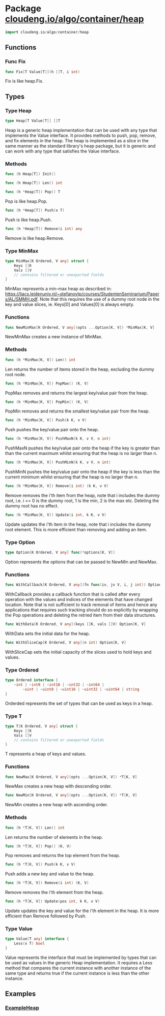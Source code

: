 # Package [cloudeng.io/algo/container/heap](https://pkg.go.dev/cloudeng.io/algo/container/heap?tab=doc)

```go
import cloudeng.io/algo/container/heap
```


## Functions
### Func Fix
```go
func Fix[T Value[T]](h []T, i int)
```
Fix is like heap.Fix.



## Types
### Type Heap
```go
type Heap[T Value[T]] []T
```
Heap is a generic heap implementation that can be used with any type that
implements the Value interface. It provides methods to push, pop, remove,
and fix elements in the heap. The heap is implemented as a slice in the same
manner as the standard library's heap package, but it is generic and can
work with any type that satisfies the Value interface.

### Methods

```go
func (h Heap[T]) Init()
```


```go
func (h Heap[T]) Len() int
```


```go
func (h *Heap[T]) Pop() T
```
Pop is like heap.Pop.


```go
func (h *Heap[T]) Push(x T)
```
Push is like heap.Push.


```go
func (h *Heap[T]) Remove(i int) any
```
Remove is like heap.Remove.




### Type MinMax
```go
type MinMax[K Ordered, V any] struct {
	Keys []K
	Vals []V
	// contains filtered or unexported fields
}
```
MinMax represents a min-max heap as described in:
https://liacs.leidenuniv.nl/~stefanovtp/courses/StudentenSeminarium/Papers/AL/SMMH.pdf.
Note that this requires the use of a dummy root node in the key and value
slices, ie. Keys[0] and Values[0] is always empty.

### Functions

```go
func NewMinMax[K Ordered, V any](opts ...Option[K, V]) *MinMax[K, V]
```
NewMinMax creates a new instance of MinMax.



### Methods

```go
func (h *MinMax[K, V]) Len() int
```
Len returns the number of items stored in the heap, excluding the dummy root
node.


```go
func (h *MinMax[K, V]) PopMax() (K, V)
```
PopMax removes and returns the largest key/value pair from the heap.


```go
func (h *MinMax[K, V]) PopMin() (K, V)
```
PopMin removes and returns the smallest key/value pair from the heap.


```go
func (h *MinMax[K, V]) Push(k K, v V)
```
Push pushes the key/value pair onto the heap.


```go
func (h *MinMax[K, V]) PushMaxN(k K, v V, n int)
```
PushMaxN pushes the key/value pair onto the heap if the key is greater than
than the current maximum whilst ensuring that the heap is no larger than n.


```go
func (h *MinMax[K, V]) PushMinN(k K, v V, n int)
```
PushMinN pushes the key/value pair onto the heap if the key is less than the
current minimum whilst ensuring that the heap is no larger than n.


```go
func (h *MinMax[K, V]) Remove(i int) (k K, v V)
```
Remove removes the i'th item from the heap, note that i includes the
dummy root, i.e. i == 0 is the dummy root, 1 is the min, 2 is the max etc.
Deleting the dummy root has no effect.


```go
func (h *MinMax[K, V]) Update(i int, k K, v V)
```
Update updates the i'th item in the heap, note that i includes the dummy
root element. This is more efficient than removing and adding an item.




### Type Option
```go
type Option[K Ordered, V any] func(*options[K, V])
```
Option represents the options that can be passed to NewMin and NewMax.

### Functions

```go
func WithCallback[K Ordered, V any](fn func(iv, jv V, i, j int)) Option[K, V]
```
WithCallback provides a callback function that is called after every
operation with the values and indices of the elements that have changed
location. Note that is not sufficient to track removal of items and hence
any applications that requires such tracking should do so explicitly by
wrapping the Pop operations and deleting the retried item from their data
structures.


```go
func WithData[K Ordered, V any](keys []K, vals []V) Option[K, V]
```
WithData sets the initial data for the heap.


```go
func WithSliceCap[K Ordered, V any](n int) Option[K, V]
```
WithSliceCap sets the initial capacity of the slices used to hold keys and
values.




### Type Ordered
```go
type Ordered interface {
	~int | ~int8 | ~int16 | ~int32 | ~int64 |
		~uint | ~uint8 | ~uint16 | ~uint32 | ~uint64 | string
}
```
Orderded represents the set of types that can be used as keys in a heap.


### Type T
```go
type T[K Ordered, V any] struct {
	Keys []K
	Vals []V
	// contains filtered or unexported fields
}
```
T represents a heap of keys and values.

### Functions

```go
func NewMax[K Ordered, V any](opts ...Option[K, V]) *T[K, V]
```
NewMax creates a new heap with descending order.


```go
func NewMin[K Ordered, V any](opts ...Option[K, V]) *T[K, V]
```
NewMin creates a new heap with ascending order.



### Methods

```go
func (h *T[K, V]) Len() int
```
Len returns the number of elements in the heap.


```go
func (h *T[K, V]) Pop() (K, V)
```
Pop removes and returns the top element from the heap.


```go
func (h *T[K, V]) Push(k K, v V)
```
Push adds a new key and value to the heap.


```go
func (h *T[K, V]) Remove(i int) (K, V)
```
Remove removes the i'th element from the heap.


```go
func (h *T[K, V]) Update(pos int, k K, v V)
```
Update updates the key and value for the i'th element in the heap. It is
more efficient than Remove followed by Push.




### Type Value
```go
type Value[T any] interface {
	Less(x T) bool
}
```
Value represents the interface that must be implemented by types that can be
used as values in the generic Heap implementation. It requires a Less method
that compares the current instance with another instance of the same type
and returns true if the current instance is less than the other instance.




## Examples
### [ExampleHeap](https://pkg.go.dev/cloudeng.io/algo/container/heap?tab=doc#example-Heap)




